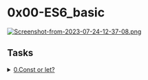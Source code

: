 # 0x00-ES6\_basic

[![Screenshot-from-2023-07-24-12-37-08.png](https://i.postimg.cc/YC8hN8Mf/Screenshot-from-2023-07-24-12-37-08.png)](https://postimg.cc/FYdrNyf7)

## Tasks

<details>
<summary><a href="./0-constants.js">0.Const or let?</a></summary>
[![Screenshot-from-2023-07-24-12-47-11.png](https://i.postimg.cc/NFjkkDz3/Screenshot-from-2023-07-24-12-47-11.png)](https://postimg.cc/TLBbRVG0)
</details>
